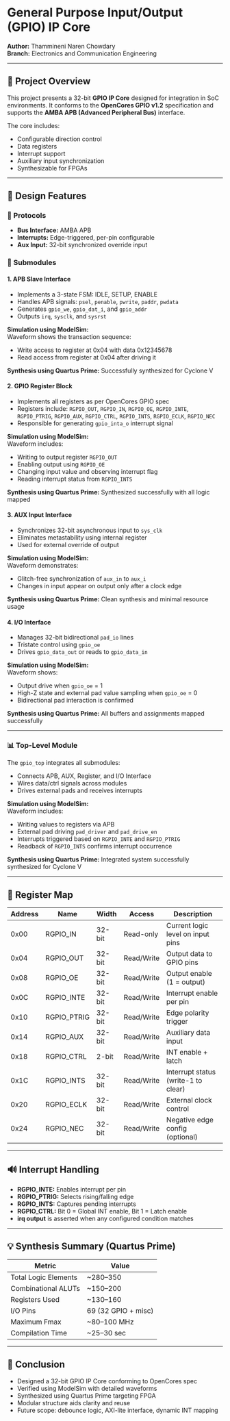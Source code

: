 # General Purpose Input/Output (GPIO) IP Core
**Author:** Thammineni Naren Chowdary   
**Branch:** Electronics and Communication Engineering  

---

## 📘 Project Overview

This project presents a 32-bit **GPIO IP Core** designed for integration in SoC environments. It conforms to the **OpenCores GPIO v1.2** specification and supports the **AMBA APB (Advanced Peripheral Bus)** interface.

The core includes:
- Configurable direction control
- Data registers
- Interrupt support
- Auxiliary input synchronization
- Synthesizable for FPGAs

---

## 💠 Design Features

### 🔌 Protocols
- **Bus Interface:** AMBA APB
- **Interrupts:** Edge-triggered, per-pin configurable
- **Aux Input:** 32-bit synchronized override input

### 🧹 Submodules

#### 1. APB Slave Interface
- Implements a 3-state FSM: IDLE, SETUP, ENABLE
- Handles APB signals: `psel`, `penable`, `pwrite`, `paddr`, `pwdata`
- Generates `gpio_we`, `gpio_dat_i`, and `gpio_addr`
- Outputs `irq`, `sysclk`, and `sysrst`

**Simulation using ModelSim:**  
Waveform shows the transaction sequence:
- Write access to register at 0x04 with data 0x12345678
- Read access from register at 0x04 after driving it

**Synthesis using Quartus Prime:** Successfully synthesized for Cyclone V

#### 2. GPIO Register Block
- Implements all registers as per OpenCores GPIO spec
- Registers include: `RGPIO_OUT`, `RGPIO_IN`, `RGPIO_OE`, `RGPIO_INTE`, `RGPIO_PTRIG`, `RGPIO_AUX`, `RGPIO_CTRL`, `RGPIO_INTS`, `RGPIO_ECLK`, `RGPIO_NEC`
- Responsible for generating `gpio_inta_o` interrupt signal

**Simulation using ModelSim:**  
Waveform includes:
- Writing to output register `RGPIO_OUT`
- Enabling output using `RGPIO_OE`
- Changing input value and observing interrupt flag
- Reading interrupt status from `RGPIO_INTS`

**Synthesis using Quartus Prime:** Synthesized successfully with all logic mapped

#### 3. AUX Input Interface
- Synchronizes 32-bit asynchronous input to `sys_clk`
- Eliminates metastability using internal register
- Used for external override of output

**Simulation using ModelSim:**  
Waveform demonstrates:
- Glitch-free synchronization of `aux_in` to `aux_i`
- Changes in input appear on output only after a clock edge

**Synthesis using Quartus Prime:** Clean synthesis and minimal resource usage

#### 4. I/O Interface
- Manages 32-bit bidirectional `pad_io` lines
- Tristate control using `gpio_oe`
- Drives `gpio_data_out` or reads to `gpio_data_in`

**Simulation using ModelSim:**  
Waveform shows:
- Output drive when `gpio_oe` = 1
- High-Z state and external pad value sampling when `gpio_oe` = 0
- Bidirectional pad interaction is confirmed

**Synthesis using Quartus Prime:** All buffers and assignments mapped successfully

---

### 📊 Top-Level Module

The `gpio_top` integrates all submodules:
- Connects APB, AUX, Register, and I/O Interface
- Wires data/ctrl signals across modules
- Drives external pads and receives interrupts

**Simulation using ModelSim:**  
Waveform includes:
- Writing values to registers via APB
- External pad driving `pad_driver` and `pad_drive_en`
- Interrupts triggered based on `RGPIO_INTE` and `RGPIO_PTRIG`
- Readback of `RGPIO_INTS` confirms interrupt occurrence

**Synthesis using Quartus Prime:** Integrated system successfully synthesized for Cyclone V

---

## 📀 Register Map

| Address | Name         | Width  | Access       | Description                          |
|---------|--------------|--------|--------------|--------------------------------------|
| 0x00    | RGPIO_IN     | 32-bit | Read-only    | Current logic level on input pins    |
| 0x04    | RGPIO_OUT    | 32-bit | Read/Write   | Output data to GPIO pins             |
| 0x08    | RGPIO_OE     | 32-bit | Read/Write   | Output enable (1 = output)           |
| 0x0C    | RGPIO_INTE   | 32-bit | Read/Write   | Interrupt enable per pin             |
| 0x10    | RGPIO_PTRIG  | 32-bit | Read/Write   | Edge polarity trigger                |
| 0x14    | RGPIO_AUX    | 32-bit | Read/Write   | Auxiliary data input                 |
| 0x18    | RGPIO_CTRL   | 2-bit  | Read/Write   | INT enable + latch                   |
| 0x1C    | RGPIO_INTS   | 32-bit | Read/Write   | Interrupt status (write-1 to clear)  |
| 0x20    | RGPIO_ECLK   | 32-bit | Read/Write   | External clock control               |
| 0x24    | RGPIO_NEC    | 32-bit | Read/Write   | Negative edge config (optional)      |

---

## 🔊 Interrupt Handling

- **RGPIO_INTE:** Enables interrupt per pin
- **RGPIO_PTRIG:** Selects rising/falling edge
- **RGPIO_INTS:** Captures pending interrupts
- **RGPIO_CTRL:** Bit 0 = Global INT enable, Bit 1 = Latch enable
- **irq output** is asserted when any configured condition matches

---

## 💡 Synthesis Summary (Quartus Prime)

| Metric               | Value              |
|----------------------|--------------------|
| Total Logic Elements | ~280–350          |
| Combinational ALUTs  | ~150–200          |
| Registers Used       | ~130–160          |
| I/O Pins             | 69 (32 GPIO + misc) |
| Maximum Fmax         | ~80–100 MHz        |
| Compilation Time     | ~25–30 sec         |

---

## 📅 Conclusion

- Designed a 32-bit GPIO IP Core conforming to OpenCores spec
- Verified using ModelSim with detailed waveforms
- Synthesized using Quartus Prime targeting FPGA
- Modular structure aids clarity and reuse
- Future scope: debounce logic, AXI-lite interface, dynamic INT mapping

